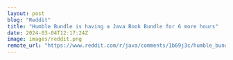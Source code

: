 ```yaml
---
layout: post
blog: "Reddit"
title: "Humble Bundle is having a Java Book Bundle for 6 more hours"
date: 2024-03-04T12:17:24Z
image: images/reddit.png
remote_url: "https://www.reddit.com/r/java/comments/1b69j3c/humble_bundle_is_having_a_java_book_bundle_for_6/"
---
```

